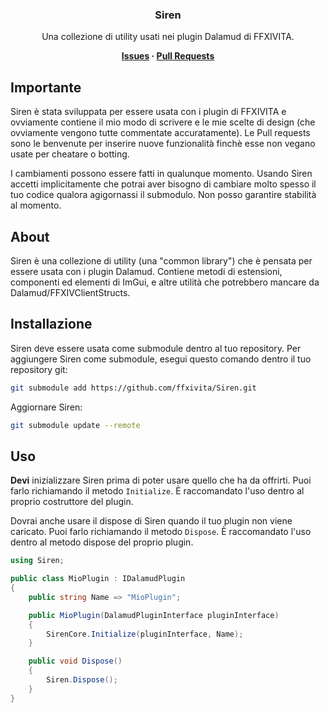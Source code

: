 ﻿<div align="center">

### Siren
Una collezione di utility usati nei plugin Dalamud di FFXIVITA.

**[Issues](https://github.com/ffxivita/Siren/issues) · [Pull Requests](https://github.com/ffxivita/Siren/pulls)**

</div>

## Importante

Siren è stata sviluppata per essere usata con i plugin di FFXIVITA e ovviamente contiene il mio modo di scrivere e le mie scelte di design (che ovviamente vengono tutte commentate accuratamente). Le Pull requests sono le benvenute per inserire nuove funzionalità finchè esse non vegano usate per cheatare o botting.

I cambiamenti possono essere fatti in qualunque momento. Usando Siren accetti implicitamente che potrai aver bisogno di cambiare molto spesso il tuo codice qualora agigornassi il submodulo. Non posso garantire stabilità al momento.

## About

Siren è una collezione di utility (una "common library") che è pensata per essere usata con i plugin Dalamud. Contiene metodi di estensioni, componenti ed elementi di ImGui, e altre utilità che potrebbero mancare da Dalamud/FFXIVClientStructs.

## Installazione

Siren deve essere usata come submodule dentro al tuo repository. Per aggiungere Siren come submodule, esegui questo comando dentro il tuo repository git:

```bash
git submodule add https://github.com/ffxivita/Siren.git
```

Aggiornare Siren:

```bash
git submodule update --remote
```

## Uso

**Devi** inizializzare Siren prima di poter usare quello che ha da offrirti. Puoi farlo richiamando il metodo  `Initialize`. È raccomandato l'uso dentro al proprio costruttore del plugin.

Dovrai anche usare il dispose di Siren quando il tuo plugin non viene caricato. Puoi farlo richiamando il metodo `Dispose`. È raccomandato l'uso dentro al metodo dispose del proprio plugin.

```csharp
using Siren;

public class MioPlugin : IDalamudPlugin
{
    public string Name => "MioPlugin";

    public MioPlugin(DalamudPluginInterface pluginInterface)
    {
        SirenCore.Initialize(pluginInterface, Name);
    }

    public void Dispose()
    {
        Siren.Dispose();
    }
}
```
